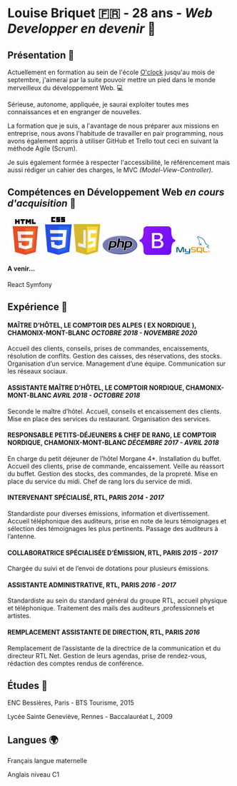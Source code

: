 # Louise Briquet :fr: - 28 ans - *Web Developper en devenir* :rocket: 

## Présentation :raising_hand:

Actuellement en formation au sein de l'école [O'clock](https://oclock.io/?utm_source=google&utm_medium=cpc&utm_campaign=Brand&adgroupname=Oclock&keyword=oclock&gclid=Cj0KCQjw1ZeUBhDyARIsAOzAqQIg8-_uKn1_JbTOEpGEgn9AklEQAPNn_C-kGvkPw9zpkt6k2nu-XcMaAtmQEALw_wcB) jusqu'au mois de septembre, j'aimerai par la suite pouvoir mettre un pied dans le monde merveilleux du développement Web. :computer: 

Sérieuse, autonome, appliquée, je saurai exploiter toutes mes connaissances et en engranger de nouvelles.   

La formation que je suis, a l'avantage de nous préparer aux missions en entreprise, nous avons l'habitude de travailler en pair programming, nous avons également appris à utiliser GitHub et Trello tout ceci en suivant la méthode Agile (Scrum).

Je suis également formée à respecter l'accessibilité, le référencement mais aussi rédiger un cahier des charges, le MVC *(Model-View-Controller)*.

## Compétences en Développement Web *en cours d'acquisition* :hammer:

<img src="./images/html5.png" alt="html" width="80" height="auto"/> <img src="./images/CSS3_logo_and_wordmark.svg.png" alt="css" width="60" height="auto"/>
<img src="./images/javascript-logo-8892AEFCAC-seeklogo.com_-264x300.png" alt="js" width="60" height="auto"/> <img src="./images/PHP-logo.svg.png" alt="php" width="80" height="auto"/>
<img src="./images/Bootstrap_logo.svg.png" alt="bootstrap" width="80" height="auto"/><img src="./images/mysql-logo.webp" alt="mysql" width="80" height="auto"/>


#### A venir...

React
Symfony


## Expérience :microscope:

#### MAÎTRE D’HÔTEL, LE COMPTOIR DES ALPES ( EX NORDIQUE ), CHAMONIX-MONT-BLANC *OCTOBRE 2018 - NOVEMBRE 2020*
Accueil des clients, conseils, prises de commandes, encaissements, résolution de
conflits. Gestion des caisses, des réservations, des stocks. Organisation d’un service.
Management d’une équipe. Communication sur les réseaux sociaux.

#### ASSISTANTE MAÎTRE D’HÔTEL, LE COMPTOIR NORDIQUE, CHAMONIX-MONT-BLANC *AVRIL 2018 - OCTOBRE 2018*
Seconde le maître d’hôtel. Accueil, conseils et encaissement des clients. Mise en
place des services du restaurant. Organisation des services.

#### RESPONSABLE PETITS-DÉJEUNERS & CHEF DE RANG, LE COMPTOIR NORDIQUE, CHAMONIX-MONT-BLANC *DÉCEMBRE 2017 - AVRIL 2018*
En charge du petit déjeuner de l’hôtel Morgane 4*. Installation du buffet. Accueil
des clients, prise de commande, encaissement. Veille au réassort du buffet. Gestion
des stocks, des commandes, de la propreté. Mise en place du service du midi. Chef
de rang lors du service de midi.

#### INTERVENANT SPÉCIALISÉ, RTL, PARIS *2014 - 2017*
Standardiste pour diverses émissions, information et divertissement. Accueil
téléphonique des auditeurs, prise en note de leurs témoignages et sélection des
témoignages les plus pertinents. Passage des auditeurs à l’antenne.

#### COLLABORATRICE SPÉCIALISÉE D’ÉMISSION, RTL, PARIS *2015 - 2017*
Chargée du suivi et de l’envoi de dotations pour plusieurs émissions.

#### ASSISTANTE ADMINISTRATIVE, RTL, PARIS *2016 - 2017*
Standardiste au sein du standard général du groupe RTL, accueil physique et
téléphonique. Traitement des mails des auditeurs ,professionnels et artistes.

#### REMPLACEMENT ASSISTANTE DE DIRECTION, RTL, PARIS *2016*
Remplacement de l’assistante de la directrice de la communication et du directeur
RTL Net. Gestion de leurs agendas, prise de rendez-vous, rédaction des comptes
rendus de conférence.


## Études :book:

ENC Bessières, Paris - BTS Tourisme, 2015

Lycée Sainte Geneviève, Rennes - Baccalauréat L, 2009


## Langues :earth_africa:

Français langue maternelle

Anglais niveau C1 